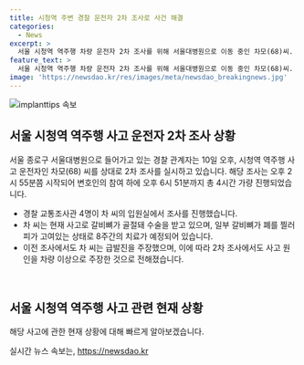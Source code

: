 ```yaml
---
title: 시청역 주변 경찰 운전자 2차 조사로 사건 해결
categories:
  - News
excerpt: >
  서울 시청역 역주행 차량 운전자 2차 조사를 위해 서울대병원으로 이동 중인 차모(68)씨. 경찰은 입원 중인 차씨를 찾아 4명의 조사관들이 변호인과 함께 4시간 가량 조사 진행. 차씨는 계속해서 급발진 주장하며, 갈비뼈 골절 등 중상을 입고 입원 중. 사고 원인과 관련한 재조사가 계속되고 있는 상황.
feature_text: >
  서울 시청역 역주행 차량 운전자 2차 조사를 위해 서울대병원으로 이동 중인 차모(68)씨. 경찰은 입원 중인 차씨를 찾아 4명의 조사관들이 변호인과 함께 4시간 가량 조사 진행. 차씨는 계속해서 급발진 주장하며, 갈비뼈 골절 등 중상을 입고 입원 중. 사고 원인과 관련한 재조사가 계속되고 있는 상황.
image: 'https://newsdao.kr/res/images/meta/newsdao_breakingnews.jpg'
---
```


<p><img src="https://newsdao.kr/res/images/meta/newsdao_breakingnews.jpg" alt="implanttips 속보" /></p>

<h2 data-ke-size="size26">서울 시청역 역주행 사고 운전자 2차 조사 상황</h2>

<p>서울 종로구 서울대병원으로 들어가고 있는 경찰 관계자는 10일 오후, 시청역 역주행 사고 운전자인 차모(68) 씨를 상대로 2차 조사를 실시하고 있습니다. 해당 조사는 오후 2시 55분쯤 시작되어 변호인의 참여 하에 오후 6시 51분까지 총 4시간 가량 진행되었습니다. </p>

<ul>
  <li>경찰 교통조사관 4명이 차 씨의 입원실에서 조사를 진행했습니다.</li>
  <li>차 씨는 현재 사고로 갈비뼈가 골절돼 수술을 받고 있으며, 일부 갈비뼈가 폐를 찔러 피가 고여있는 상태로 8주간의 치료가 예정되어 있습니다.</li>
  <li>이전 조사에서도 차 씨는 급발진을 주장했으며, 이에 따라 2차 조사에서도 사고 원인을 차량 이상으로 주장한 것으로 전해졌습니다.</li>
</ul>

<p data-ke-size="size16">&nbsp;</p>

<h2 data-ke-size="size26">서울 시청역 역주행 사고 관련 현재 상황</h2>

<p>해당 사고에 관한 현재 상황에 대해 빠르게 알아보겠습니다.</p>
실시간 뉴스 속보는, <a href="https://newsdao.kr" rel="dofollow">https://newsdao.kr</a>



